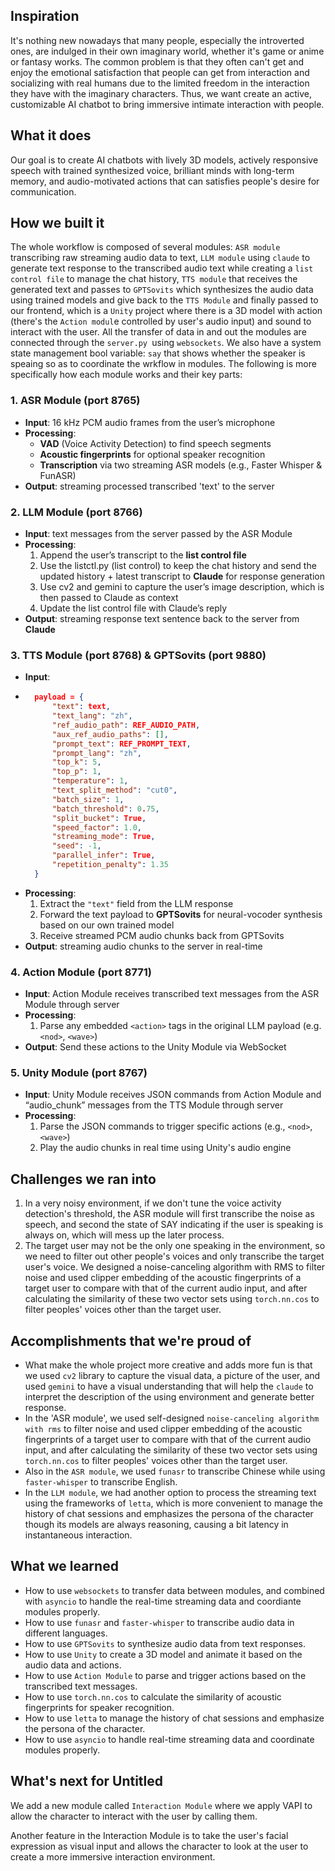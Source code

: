 ## Inspiration
It's nothing new nowadays that many people, especially the introverted ones, are indulged in their own imaginary world, whether it's game or anime or fantasy works. The common problem is that they often can't get and enjoy the emotional satisfaction that people can get from interaction and socializing with real humans due to the limited freedom in the interaction they have with the imaginary characters. Thus, we want create an active, customizable AI chatbot to bring immersive intimate interaction with people.
## What it does
Our goal is to create AI chatbots with lively 3D models, actively responsive speech with trained synthesized voice, brilliant minds with long-term memory, and audio-motivated actions that can satisfies people's desire for communication. 
## How we built it
The whole workflow is composed of several modules: `ASR module` transcribing raw streaming audio data to text, `LLM module` using `claude` to generate text response to the transcribed audio text while creating a `list control file` to manage the chat history, `TTS module` that receives the generated text and passes to  `GPTSovits` which synthesizes the audio data using trained models and give back to the `TTS Module` and finally passed to our frontend, which is a `Unity` project where there is a 3D model with action (there's the `Action modul`e controlled by user's audio input) and sound to interact with the user. All the transfer of data in and out the modules are connected through the `server.py `using `websockets`. We also have a system state management bool variable: `say` that shows whether the speaker is speaing so as to coordinate the wrkflow in modules. The following is more specifically how each module works and their key parts:
### 1. ASR Module (port 8765)

- **Input**: 16 kHz PCM audio frames from the user’s microphone  
- **Processing**:  
  - **VAD** (Voice Activity Detection) to find speech segments  
  - **Acoustic fingerprints** for optional speaker recognition  
  - **Transcription** via two streaming ASR models (e.g., Faster Whisper & FunASR)  
- **Output**: streaming processed transcribed 'text' to the server 

### 2. LLM Module (port 8766)

- **Input**: text messages from the server passed by the ASR Module
- **Processing**:  
  1. Append the user’s transcript to the **list control file**
  2. Use the listctl.py (list control) to keep the chat history and send the updated history + latest transcript to **Claude** for response generation 
  3. Use cv2 and gemini to capture the user’s image description, which is then passed to Claude as context
  3. Update the list control file with Claude’s reply  
- **Output**: streaming response text sentence back to the server from **Claude**

### 3. TTS Module (port 8768) & GPTSovits (port 9880)

- **Input**:  
- ```json
    payload = {
        "text": text,
        "text_lang": "zh",
        "ref_audio_path": REF_AUDIO_PATH,
        "aux_ref_audio_paths": [],
        "prompt_text": REF_PROMPT_TEXT,
        "prompt_lang": "zh",
        "top_k": 5,
        "top_p": 1,
        "temperature": 1,
        "text_split_method": "cut0",
        "batch_size": 1,
        "batch_threshold": 0.75,
        "split_bucket": True,  
        "speed_factor": 1.0,
        "streaming_mode": True,  
        "seed": -1,
        "parallel_infer": True,  
        "repetition_penalty": 1.35
    }
- **Processing**:  
  1. Extract the `"text"` field from the LLM response  
  2. Forward the text payload to **GPTSovits** for neural-vocoder synthesis based on our own trained model  
  3. Receive streamed PCM audio chunks back from GPTSovits  
- **Output**: streaming audio chunks to the server in real-time

### 4. Action Module (port 8771)
- **Input**: Action Module receives transcribed text messages from the ASR Module through server
- **Processing**:
  1. Parse any embedded `<action>` tags in the original LLM payload (e.g. `<nod>`, `<wave>`)  
- **Output**: Send these actions to the Unity Module via WebSocket
  
### 5. Unity Module (port 8767)
- **Input**: Unity Module receives JSON commands from Action Module and “audio_chunk” messages from the TTS Module through server
- **Processing**:  
  1. Parse the JSON commands to trigger specific actions (e.g., `<nod>`, `<wave>`)  
  2. Play the audio chunks in real time using Unity's audio engine

## Challenges we ran into
1. In a very noisy environment, if we don't tune the voice activity detection's threshold, the ASR module will first transcribe the noise as speech, and second the state of SAY indicating if the user is speaking is always on, which will mess up the later process.
2. The target user may not be the only one speaking in the environment, so we need to filter out other people's voices and only transcribe the target user's voice. We designed a noise-canceling algorithm with RMS to filter noise and used clipper embedding of the acoustic fingerprints of a target user to compare with that of the current audio input, and after calculating the similarity of these two vector sets using `torch.nn.cos` to filter peoples' voices other than the target user.
## Accomplishments that we're proud of
- What make the whole project more creative and adds more fun is that we used `cv2` library to capture the visual data, a picture of the user, and used `gemini` to have a visual understanding that will help the `claude` to interpret the description of the using environment and generate better response.
- In the 'ASR module', we used self-designed `noise-canceling algorithm with rms` to filter noise and used clipper embedding of the acoustic fingerprints of a target user to compare with that of the current audio input, and after calculating the similarity of these two vector sets using `torch.nn.cos` to filter peoples' voices other than the target user.
- Also in the `ASR module`, we used `funasr` to transcribe Chinese while using `faster-whisper` to transcribe English. 
- In the `LLM module`, we had another option to process the streaming text using the frameworks of `letta`, which is more convenient to manage the history of chat sessions and emphasizes the persona of the character though its models are always reasoning, causing a bit latency in instantaneous interaction.

## What we learned
- How to use `websockets` to transfer data between modules, and combined with `asyncio` to handle the real-time streaming data and coordiante modules properly.
- How to use `funasr` and `faster-whisper` to transcribe audio data in different languages.
- How to use `GPTSovits` to synthesize audio data from text responses.
- How to use `Unity` to create a 3D model and animate it based on the audio data and actions.
- How to use `Action Module` to parse and trigger actions based on the transcribed text messages.
- How to use `torch.nn.cos` to calculate the similarity of acoustic fingerprints for speaker recognition.
- How to use `letta` to manage the history of chat sessions and emphasize the persona of the character.
- How to use `asyncio` to handle real-time streaming data and coordinate modules properly.

## What's next for Untitled
We add a new module called `Interaction Module` where we apply VAPI to allow the character to interact with the user by calling them.

Another feature in the Interaction Module is to take the user's facial expression as visual input and allows the character to look at the user to create a more immersive interaction environment.